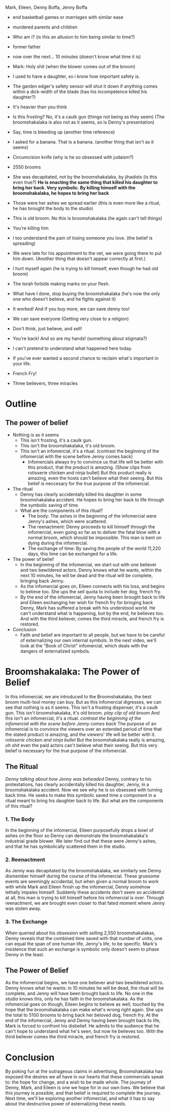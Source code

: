 Mark, Eileen, Denny Boffa, Jenny Boffa
* end basketball games or *marriages* with similar ease
* murdered parents and children
* Who am i? (is this an allusion to him being similar to time?)
* former father
* now over the next... 10 minutes (doesn't know what time it is)
* Mark: Holy shit (when the blower comes out of the broom)
* I used to have a daughter, so i know how important safety is.
* The garden edger's safety sensor will shut it down if anything comes within a dick-width of the blade (has his incompetence killed his daughter?)
* It's heavier than you think
* Is this frosting? No, it's a caulk gun (things not being as they seem) (The broomshakalaka is also not as it seems, so is Denny's presentation)
* Say, time is bleeding up (another time reference)
* I asked for a banana. That is a banana. (another thing that isn't as it seems)
* Circumcision knife (why is he so obsessed with judaism?)
* 2550 brooms
* She was decapitated, not by the broomshakalaka, by jihadists (is this even true?) **He is enacting the same thing that killed his daughter to bring her back. Very symbolic. By killing himself with the broomshakalaka, he hopes to bring her back**
* Those were her ashes we spread earlier (this is even more like a ritual, he has brought the body to the studio)
* This is old broom. No this is broomshakalaka (he again can't tell things)
* You're killing him
* I too understand the pain of losing someone you love. (the belief is spreading)
* We were late for his appointment to the vet, we were going there to put him down. (Another thing that doesn't appear correctly at first.)
* I hurt myself again (he is trying to kill himself, even though he had old broom)
* The torah forbids making marks on your flesh.
* What have I done, stop buying the broomshakalaka (he's now the only one who doesn't believe, and he fights against it)
* It worked! And if you buy more, we can save denny too!
* We can save everyone (Getting very close to a religion)
* Don't think, just believe, and sell!
* You're back! And so are my hands! (something about stigmata?)
* I can't pretend to understand what happened here today.
* If you've ever wanted a second chance to reclaim what's important in your life.
* French Fry!

* Three believers, three miracles

# Outline
## The power of belief
* Nothing is as it seems
    * This isn't frosting, it's a caulk gun.
    * This isn't the broomshakalaka, it's old broom.
    * This isn't an infomercial, it's a ritual. (contrast the beginning of the infomercial with the scene before Jenny comes back)
        * Infomercials always try to convince us that life will be better with this product, that the product is amazing. (Show clips from rotisserie chicken and ninja bullet) But this product really is amazing, even the hosts can't believe what their seeing. But this belief is neccesary for the true purpose of the infomercial.
* The ritual
    * Denny has clearly accidentally killed his daughter in some broomshakalaka accident. He hopes to bring her back to life through the symbolic saving of time.
    * What are the components of this ritual?
        * The body: The ashes in the beginning of the infomercial were Jenny's ashes, which were scattered.
        * The reenactment: Denny proceeds to kill himself through the infomercial, even going so far as to deliver the fatal blow with a normal broom, which should be impossible. This man is bent on dying during the infomercial.
        * The exchange of time: By saving the people of the world 11,220 days, this time can be exchanged for a life.
* The power of belief
    * In the beginning of the infomercial, we start out with one believer and two bewildered actors. Denny knows what he wants, within the next 10 minutes, he will be dead and the ritual will be complete, bringing back Jenny.
    * As the infomercial goes on, Eileen connects with his loss, and begins to believe too. She ups the sell quota to include her dog, french fry.
    * By the end of the infomercial, Jenny having been brought back to life and Eileen exchanging her wish for french fry for bringing back Denny, Mark has suffered a break with his understood world. He can't understand what is happening, but by the end, he believes too. And with the third believer, comes the third miracle, and french fry is restored.
* Conclusion
    * Faith and belief are important to all people, but we have to be careful of externalizing our own internal symbols. In the next video, we'll look at the "Book of Christ" infomercial, which deals with the dangers of externalized symbols.

# Broomshakalaka: The Power of Belief

In this infomercial, we are introduced to the Broomshakalaka, the best broom multi-tool money can buy. But as this infomercial digresses, we can see that nothing is as it seems. This isn't a frosting dispenser, it's a caulk gun. This isn't broomshakalaka, it's old broom. *play clip of old broom* And this isn't an infomercial, it's a ritual. *contrast the beginning of the infomercial with the scene before Jenny comes back* The purpose of an infomercial is to convince the viewers over an extended period of time that the stated product is amazing, and the viewers' life will be better with it. *rotisserie chicken and ninja bullet* But the broomshakalaka really is amazing, *oh shit* even the paid actors can't believe what their seeing. But this very belief is necessary for the true purpose of the infomercial.
## The Ritual
*Denny talking about how Jenny was beheaded*
Denny, contrary to his protestations, has clearly accidentally killed his daughter, Jenny, in a broomshakalaka accident. Now we see why he is so obsessed with turning back time. He seeks to make this symbolic saved time a component in a ritual meant to bring his daughter back to life. But what are the components of this ritual?
### 1. The Body
In the beginning of the infomercial, Eileen purposefully drops a bowl of ashes on the floor so Denny can demonstrate the broomshakalaka's industrial grade blower. We later find out that these were Jenny's ashes, and that he has symbolically scattered them in the studio.
### 2. Reenactment
As Jenny was decapitated by the broomshakalaka, we similarly see Denny dismember himself during the course of the infomercial. These gruesome events are seemingly accidental, but when given a normal broom to work with while Mark and Eileen finish up the infomercial, Denny somehow lethally impales himself. Suddenly these accidents don't seem so accidental at all, this man is trying to kill himself before his infomercial is over. Through reenactment, we are brought even closer to that fated moment where Jenny was stolen away.
### 3. The Exchange
When queried about his obsession with selling 2,550 broomshakalakas, Denny reveals that the combined time saved with that number of units, one can equal the span of one human life, Jenny's life, to be specific. Mark's insistence that such an exchange is symbolic only doesn't seem to phase Denny in the least.
## The Power of Belief
As the infomercial begins, we have one believer and two bewildered actors. Denny knows what he wants: in 10 minutes he will be dead, the ritual will be complete, and Jenny will have been brought back to life. No one in the studio knows this, only he has faith in the broomshakalaka. As the infomercial goes on though, Eileen begins to believe as well, touched by the hope that the broomshakalaka can make what's wrong right again. She ups the total to 5100 brooms to bring back her beloved dog, french fry. At the end of the infomercial, Jenny and Denny having been brought back to life, Mark is forced to confront his disbelief. He admits to the audience that he can't hope to understand what he's seen, but now he believes too. With the third believer comes the third miracle, and french fry is restored.
# Conclusion
By poking fun at the outrageous claims in advertising, Broomshakalaka has exposed the desires we all have in our hearts that these commercials speak to: the hope for change, and a wish to be made whole. The journey of Denny, Mark, and Eileen is one we hope for in our own lives. We believe that this journey is possible, and that belief is required to complete the journey. Next time, we'll be exploring another infomercial, and what it has to say about the destructive power of externalizing these needs.